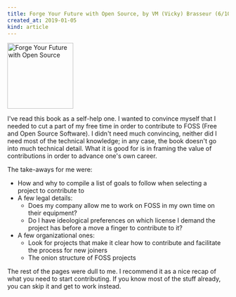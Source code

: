 ```yaml
---
title: Forge Your Future with Open Source, by VM (Vicky) Brasseur (6/10)
created_at: 2019-01-05
kind: article
---
```


<a href="https://www.librarything.com/work/22561876/">
    <img src="/gallery/forge-your-future-with-open-source.jpg" width="150" alt="Forge Your Future with Open Source" />
</a>

I've read this book as a self-help one. I wanted to convince myself that I needed to cut a part of my free time in order to contribute to FOSS (Free and Open Source Software). I didn't need much convincing, neither did I need most of the technical knowledge; in any case, the book doesn't go into much technical detail. What it is good for is in framing the value of contributions in order to advance one's own career.

The take-aways for me were:
- How and why to compile a list of goals to follow when selecting a project to contribute to
- A few legal details:
    - Does my company allow me to work on FOSS in my own time on their equipment?
    - Do I have ideological preferences on which license I demand the project has before a move a finger to contribute to it?
- A few organizational ones:
    - Look for projects that make it clear how to contribute and facilitate the process for new joiners
    - The onion structure of FOSS projects

The rest of the pages were dull to me. I recommend it as a nice recap of what you need to start contributing. If you know most of the stuff already, you can skip it and get to work instead.
